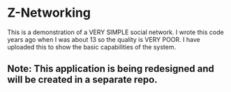# Z-Networking

This is a demonstration of a VERY SIMPLE social network. I wrote this code years ago when I was about 13 so the quality is VERY POOR. I have uploaded this to show the basic capabilities of the system.

## Note: This application is being redesigned and will be created in a separate repo.